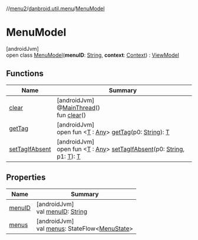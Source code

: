 //[menu2](../../../index.md)/[danbroid.util.menu](../index.md)/[MenuModel](index.md)

# MenuModel

[androidJvm]\
open class [MenuModel](index.md)(**menuID**: [String](https://kotlinlang.org/api/latest/jvm/stdlib/kotlin/-string/index.html), **context**: [Context](https://developer.android.com/reference/kotlin/android/content/Context.html)) : [ViewModel](https://developer.android.com/reference/kotlin/androidx/lifecycle/ViewModel.html)

## Functions

| Name | Summary |
|---|---|
| [clear](index.md#-1936886459%2FFunctions%2F-898530085) | [androidJvm]<br>@[MainThread](https://developer.android.com/reference/kotlin/androidx/annotation/MainThread.html)()<br>fun [clear](index.md#-1936886459%2FFunctions%2F-898530085)() |
| [getTag](index.md#-215894976%2FFunctions%2F-898530085) | [androidJvm]<br>open fun <[T](index.md#-215894976%2FFunctions%2F-898530085) : [Any](https://kotlinlang.org/api/latest/jvm/stdlib/kotlin/-any/index.html)> [getTag](index.md#-215894976%2FFunctions%2F-898530085)(p0: [String](https://kotlinlang.org/api/latest/jvm/stdlib/kotlin/-string/index.html)): [T](index.md#-215894976%2FFunctions%2F-898530085) |
| [setTagIfAbsent](index.md#-1567230750%2FFunctions%2F-898530085) | [androidJvm]<br>open fun <[T](index.md#-1567230750%2FFunctions%2F-898530085) : [Any](https://kotlinlang.org/api/latest/jvm/stdlib/kotlin/-any/index.html)> [setTagIfAbsent](index.md#-1567230750%2FFunctions%2F-898530085)(p0: [String](https://kotlinlang.org/api/latest/jvm/stdlib/kotlin/-string/index.html), p1: [T](index.md#-1567230750%2FFunctions%2F-898530085)): [T](index.md#-1567230750%2FFunctions%2F-898530085) |

## Properties

| Name | Summary |
|---|---|
| [menuID](menu-i-d.md) | [androidJvm]<br>val [menuID](menu-i-d.md): [String](https://kotlinlang.org/api/latest/jvm/stdlib/kotlin/-string/index.html) |
| [menus](menus.md) | [androidJvm]<br>val [menus](menus.md): StateFlow<[MenuState](../-menu-state/index.md)> |
